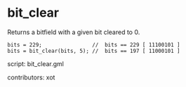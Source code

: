 bit_clear
=========

Returns a bitfield with a given bit cleared to 0.

    bits = 229;                //  bits == 229 [ 11100101 ]
    bits = bit_clear(bits, 5); //  bits == 197 [ 11000101 ]

script: bit_clear.gml

contributors: xot
